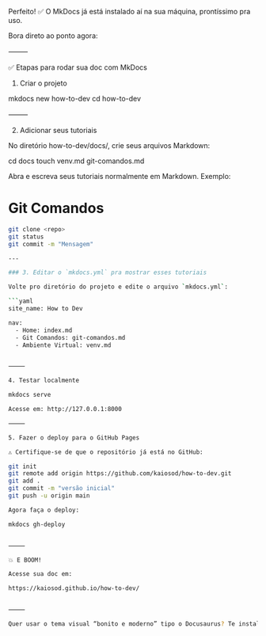 Perfeito! ✅ O MkDocs já está instalado aí na sua máquina, prontíssimo pra uso.

Bora direto ao ponto agora:

⸻

✅ Etapas para rodar sua doc com MkDocs

1. Criar o projeto

mkdocs new how-to-dev
cd how-to-dev


⸻

2. Adicionar seus tutoriais

No diretório how-to-dev/docs/, crie seus arquivos Markdown:

cd docs
touch venv.md git-comandos.md

Abra e escreva seus tutoriais normalmente em Markdown. Exemplo:

# Git Comandos

```bash
git clone <repo>
git status
git commit -m "Mensagem"

---

### 3. Editar o `mkdocs.yml` pra mostrar esses tutoriais

Volte pro diretório do projeto e edite o arquivo `mkdocs.yml`:

```yaml
site_name: How to Dev

nav:
  - Home: index.md
  - Git Comandos: git-comandos.md
  - Ambiente Virtual: venv.md


⸻

4. Testar localmente

mkdocs serve

Acesse em: http://127.0.0.1:8000

⸻

5. Fazer o deploy para o GitHub Pages

⚠️ Certifique-se de que o repositório já está no GitHub:

git init
git remote add origin https://github.com/kaiosod/how-to-dev.git
git add .
git commit -m "versão inicial"
git push -u origin main

Agora faça o deploy:

mkdocs gh-deploy


⸻

💥 E BOOM!

Acesse sua doc em:

https://kaiosod.github.io/how-to-dev/


⸻

Quer usar o tema visual “bonito e moderno” tipo o Docusaurus? Te instalo o Material for MkDocs rapidinho aqui em 2 linhas. Quer?

